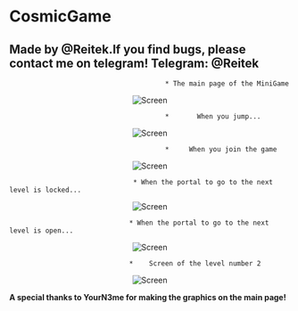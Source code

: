 # CosmicGame

## Made by @Reitek.If you find bugs, please contact me on telegram! Telegram: @Reitek

                                           * The main page of the MiniGame
<p align="center">
<img src="https://i.imgur.com/qbvC4fb.png" alt="Screen" />
</p>

                                           *       When you jump...
                                                      
<p align="center">
<img src="https://i.imgur.com/5w2yKXr.png" alt="Screen" />
</p>

                                           *     When you join the game
                                                       
<p align="center">
<img src="https://i.imgur.com/cKomAtJ.png" alt="Screen" />
</p>

                                   * When the portal to go to the next level is locked...
                                                   
<p align="center">
<img src="https://i.imgur.com/JKTof7B.png" alt="Screen" />
</p>

                                  * When the portal to go to the next level is open...
                                                   
<p align="center">
<img src="https://i.imgur.com/x7pJw1F.png" alt="Screen" />
</p>

                                  *    Screen of the level number 2
                                                   
<p align="center">
<img src="https://i.imgur.com/X8QooM2.png" alt="Screen" />
</p>





**A special thanks to YourN3me for making the graphics on the main page!**

